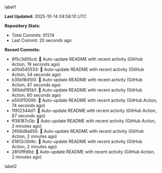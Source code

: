 
label1 
<!-- ACTIVITY_START -->
**Last Updated:** 2025-10-14 04:58:10 UTC

**Repository Stats:**
- Total Commits: 91214
- Last Commit: 20 seconds ago

**Recent Commits:**
- 8f5c3d05cd: 🤖 Auto-update README with recent activity (GitHub Action, 19 seconds ago)
- a00d545533: 🤖 Auto-update README with recent activity (GitHub Action, 34 seconds ago)
- b35bf8d100: 🤖 Auto-update README with recent activity (GitHub Action, 47 seconds ago)
- 369dd195b1: 🤖 Auto-update README with recent activity (GitHub Action, 60 seconds ago)
- e550f10095: 🤖 Auto-update README with recent activity (GitHub Action, 74 seconds ago)
- 1f812344d7: 🤖 Auto-update README with recent activity (GitHub Action, 87 seconds ago)
- ff38187c0b: 🤖 Auto-update README with recent activity (GitHub Action, 2 minutes ago)
- 2656d9a655: 🤖 Auto-update README with recent activity (GitHub Action, 2 minutes ago)
- 61812c0b9c: 🤖 Auto-update README with recent activity (GitHub Action, 2 minutes ago)
- 28f0fffd9d: 🤖 Auto-update README with recent activity (GitHub Action, 2 minutes ago)
<!-- ACTIVITY_END -->

label2
